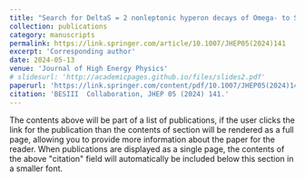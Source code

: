 ```yaml
---
title: "Search for DeltaS = 2 nonleptonic hyperon decays of Omega- to Sigma0 pi- and Omega- to n K-"
collection: publications
category: manuscripts
permalink: https://link.springer.com/article/10.1007/JHEP05(2024)141
excerpt: 'Corresponding author'
date: 2024-05-13
venue: 'Journal of High Energy Physics'
# slidesurl: 'http://academicpages.github.io/files/slides2.pdf'
paperurl: 'https://link.springer.com/content/pdf/10.1007/JHEP05(2024)141.pdf'
citation: 'BESIII  Collaboration, JHEP 05 (2024) 141.'
---
```


The contents above will be part of a list of publications, if the user clicks the link for the publication than the contents of section will be rendered as a full page, allowing you to provide more information about the paper for the reader. When publications are displayed as a single page, the contents of the above "citation" field will automatically be included below this section in a smaller font.
